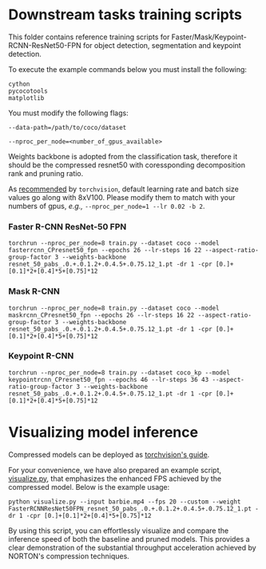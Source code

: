 # Downstream tasks training scripts

This folder contains reference training scripts for Faster/Mask/Keypoint-RCNN-ResNet50-FPN for object detection, segmentation and keypoint detection.

To execute the example commands below you must install the following:

```
cython
pycocotools
matplotlib
```

You must modify the following flags:

`--data-path=/path/to/coco/dataset`

`--nproc_per_node=<number_of_gpus_available>`

Weights backbone is adopted from the classification task, therefore it should be the compressed resnet50 with coressponding decomposition rank and pruning ratio.

As [recommended](https://github.com/pytorch/vision/blob/87d54c4e583207e7b003d6b59f1e7f49167f68f1/references/detection/train.py#L85) by `torchvision`, default learning rate and batch size values go along with 8xV100. Please modify them to match with your numbers of gpus, *e.g.,* `--nproc_per_node=1 --lr 0.02 -b 2`.

### Faster R-CNN ResNet-50 FPN
```
torchrun --nproc_per_node=8 train.py --dataset coco --model fasterrcnn_CPresnet50_fpn --epochs 26 --lr-steps 16 22 --aspect-ratio-group-factor 3 --weights-backbone resnet_50_pabs_.0.+.0.1.2+.0.4.5+.0.75.12_1.pt -dr 1 -cpr [0.]+[0.1]*2+[0.4]*5+[0.75]*12
```

### Mask R-CNN
```
torchrun --nproc_per_node=8 train.py --dataset coco --model maskrcnn_CPresnet50_fpn --epochs 26 --lr-steps 16 22 --aspect-ratio-group-factor 3 --weights-backbone resnet_50_pabs_.0.+.0.1.2+.0.4.5+.0.75.12_1.pt -dr 1 -cpr [0.]+[0.1]*2+[0.4]*5+[0.75]*12
```


### Keypoint R-CNN
```
torchrun --nproc_per_node=8 train.py --dataset coco_kp --model keypointrcnn_CPresnet50_fpn --epochs 46 --lr-steps 36 43 --aspect-ratio-group-factor 3 --weights-backbone resnet_50_pabs_.0.+.0.1.2+.0.4.5+.0.75.12_1.pt -dr 1 -cpr [0.]+[0.1]*2+[0.4]*5+[0.75]*12
```


# Visualizing model inference
Compressed models can be deployed as [torchvision's guide](https://pytorch.org/vision/stable/models.html#object-detection-instance-segmentation-and-person-keypoint-detection).

For your convenience, we have also prepared an example script, [visualize.py](./visualize.py), that emphasizes the enhanced FPS achieved by the compressed model. Below is the example usage:

```
python visualize.py --input barbie.mp4 --fps 20 --custom --weight FasterRCNNResNet50FPN_resnet_50_pabs_.0.+.0.1.2+.0.4.5+.0.75.12_1.pt -dr 1 -cpr [0.]+[0.1]*2+[0.4]*5+[0.75]*12
```

By using this script, you can effortlessly visualize and compare the inference speed of both the baseline and pruned models. This provides a clear demonstration of the substantial throughput acceleration achieved by NORTON's compression techniques.
